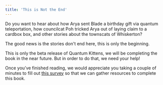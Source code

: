 ```yaml
---
title: 'This is Not the End'
---
```



Do you want to hear about how Arya sent Blade a birthday gift via quantum teleportation, how councilcat Poh tricked Arya out of laying claim to a cardbox box, and other stories about the townscats of Whiskerton?


The good news is the stories don't end here, this is only the beginning. 


This is only the beta release of Quantum Kittens, we will be completing the book in the near future. But in order to do that, we need your help!


Once you’ve finished reading, we would appreciate you taking a couple of minutes to fill out [this survey](https://airtable.com/shrTIeiVZWHm2OTVw) so that we can gather resources to complete this book.

